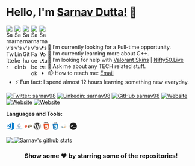 # Hello, I'm [Sarnav Dutta!](https://sarnav.me) 👋

<a href="https://twitter.com/sarnav98">
  <img align="left" alt="Sarnav's Twitter" width="22px" src="https://cdn.jsdelivr.net/npm/simple-icons@v3/icons/twitter.svg" />
</a>
<a href="https://linkedin.com/in/sarnav-dutta-786729b5">
  <img align="left" alt="Sarnav's LinkedIn" width="22px" src="https://cdn.jsdelivr.net/npm/simple-icons@v3/icons/linkedin.svg" />
</a>
<a href="https://github.com/sarnav98">
  <img align="left" alt="Sarnav's Github" width="22px" src="https://cdn.jsdelivr.net/npm/simple-icons@v3/icons/github.svg" />
</a>
<a href="https://www.facebook.com/sarnavdutta/">
  <img align="left" alt="Sarnav's Facebook" width="22px" src="https://cdn.jsdelivr.net/npm/simple-icons@v3/icons/facebook.svg" />
</a>
<a href="https://www.youtube.com/channel/UCOoXB0VT_Zs7jgbaeh-paZw">
  <img align="left" alt="Sarnav's Youtube" width="22px" src="https://cdn.jsdelivr.net/npm/simple-icons@v3/icons/youtube.svg" />
</a>

<br/>
<br/>



- 🔭 I’m currently looking for a Full-time opportunity.
- 🌱 I’m currently learning more about C++.
- 🤔 I’m looking for help with [Valorant Skins](https://valorantskins.in/) | [Nifty50.Live](https://nifty50.live/)
- 💬 Ask me about any TECH related stuff.
- 📫 How to reach me: [Email](mailto:sarnavdutta2011@gmail.com)
- ⚡ Fun fact: I spend almost 12 hours learning something new everyday.

[![Twitter: sarnav98](https://img.shields.io/twitter/follow/sarnav98?style=social)](https://twitter.com/sarnav98)
[![Linkedin: sarnav98](https://img.shields.io/badge/-sarnavdutta-blue?style=flat-square&logo=Linkedin&logoColor=white&link=https://www.linkedin.com/in/sarnav-dutta-786729b5/)](https://www.linkedin.com/in/sarnav-dutta-786729b5/)
[![GitHub sarnav98](https://img.shields.io/github/followers/sarnav98?label=follow&style=social)](https://github.com/sarnav98)
[![Website](https://img.shields.io/badge/Valorant-News-2648ff?style=flat-square&logo=google-chrome)](https://valorantnews.in/)
[![Website](https://img.shields.io/badge/Valorant-Skins-2648ff?style=flat-square&logo=google-chrome)](https://valorantskins.in/)
[![Website](https://img.shields.io/badge/PersonalWebsite-2648ff?style=flat-square&logo=google-chrome)](https://sarnav.me/)


**Languages and Tools:**  

<code><img height="20" src="https://raw.githubusercontent.com/github/explore/80688e429a7d4ef2fca1e82350fe8e3517d3494d/topics/visual-studio-code/visual-studio-code.png"></code>
<code><img height="20" src="https://raw.githubusercontent.com/github/explore/80688e429a7d4ef2fca1e82350fe8e3517d3494d/topics/c/c.png"></code>
<code><img height="20" src="https://raw.githubusercontent.com/github/explore/80688e429a7d4ef2fca1e82350fe8e3517d3494d/topics/git/git.png"></code>
<code><img height="20" src="https://raw.githubusercontent.com/github/explore/80688e429a7d4ef2fca1e82350fe8e3517d3494d/topics/wordpress/wordpress.png"></code>
<code><img height="20" src="https://raw.githubusercontent.com/github/explore/80688e429a7d4ef2fca1e82350fe8e3517d3494d/topics/html/html.png"></code>
<code><img height="20" src="https://raw.githubusercontent.com/github/explore/80688e429a7d4ef2fca1e82350fe8e3517d3494d/topics/css/css.png"></code>
<code><img height="20" src="https://raw.githubusercontent.com/github/explore/80688e429a7d4ef2fca1e82350fe8e3517d3494d/topics/mysql/mysql.png"></code>
<code><img height="20" src="https://raw.githubusercontent.com/github/explore/80688e429a7d4ef2fca1e82350fe8e3517d3494d/topics/terminal/terminal.png"></code>

<a href="https://github.com/sarnav98">
  <img align="center" src="https://github-readme-stats.vercel.app/api/top-langs/?username=sarnav98&theme=light&hide_langs_below=1" />
</a>
<a href="https://github.com/sarnav98">
 <img align="center" src="https://github-readme-stats.vercel.app/api?username=sarnav98&show_icons=true&theme=light&line_height=27" alt="Sarnav's github stats"/>
</a>

<div align="center">

### Show some ❤️ by starring some of the repositories!

</div>
